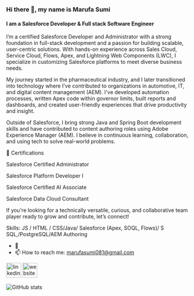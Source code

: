 
### Hi there 👋, my name is Marufa Sumi
#### I am a Salesforce  Developer & Full stack Software Engineer

I’m a certified Salesforce Developer and Administrator with a strong foundation in full-stack development and a passion for building scalable, user-centric solutions. With hands-on experience across Sales Cloud, Service Cloud, Flows, Apex, and Lightning Web Components (LWC), I specialize in customizing Salesforce platforms to meet diverse business needs.

My journey started in the pharmaceutical industry, and I later transitioned into technology where I’ve contributed to organizations in automotive, IT, and digital content management (AEM). I've developed automation processes, written Apex code within governor limits, built reports and dashboards, and created user-friendly experiences that drive productivity and insight.

Outside of Salesforce, I bring strong Java and Spring Boot development skills and have contributed to content authoring roles using Adobe Experience Manager (AEM). I believe in continuous learning, collaboration, and using tech to solve real-world problems.

🔹 Certifications

Salesforce Certified Administrator

Salesforce Platform Developer I

Salesforce Certified AI Associate

Salesforce Data Cloud Consultant

If you're looking for a technically versatile, curious, and collaborative team player ready to grow and contribute, let’s connect!

Skills:  JS / HTML / CSS/Java/ Salesforce (Apex, SOQL, Flows)/ S SQL,/PostgreSQL/AEM Authoring

- 🔭 <!--I’m currently pursuing my masters on science at Analytics(Computational Data Analytics) degree @Georgia Institute of Technoilogy -->
- 📫 How to reach me: marufasumi081@gmail.com 


[<img src='https://cdn.jsdelivr.net/npm/simple-icons@3.0.1/icons/linkedin.svg' alt='linkedin' height='40'>](https://www.linkedin.com/in/www.linkedin.com/in/marufasumi)  [<img src='https://cdn.jsdelivr.net/npm/simple-icons@3.0.1/icons/icloud.svg' alt='website' height='40'>](https://marufasumi.vercel.app)  

![GitHub stats](https://github-readme-stats.vercel.app/api?username=marufasumi&show_icons=true&count_private=true)  


